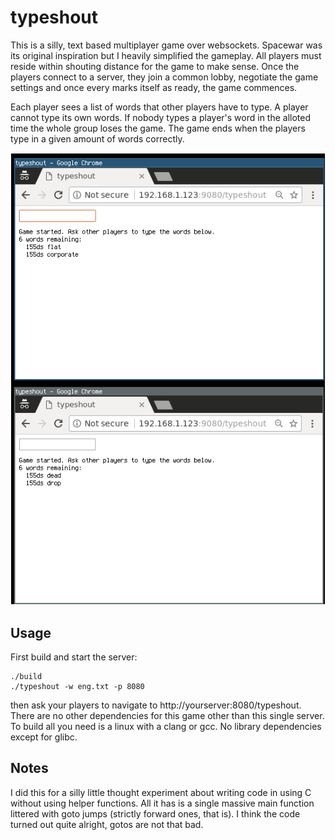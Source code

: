 # typeshout

This is a silly, text based multiplayer game over websockets. Spacewar was its
original inspiration but I heavily simplified the gameplay. All players must
reside within shouting distance for the game to make sense. Once the players
connect to a server, they join a common lobby, negotiate the game settings and
once every marks itself as ready, the game commences.

Each player sees a list of words that other players have to type. A player
cannot type its own words. If nobody types a player's word in the alloted time
the whole group loses the game. The game ends when the players type in a given
amount of words correctly.

![screenshot](sshot.png?raw=true)

## Usage

First build and start the server:

```
./build
./typeshout -w eng.txt -p 8080
```

then ask your players to navigate to http://yourserver:8080/typeshout. There are
no other dependencies for this game other than this single server. To build all
you need is a linux with a clang or gcc. No library dependencies except for
glibc.

## Notes

I did this for a silly little thought experiment about writing code in using C
without using helper functions. All it has is a single massive main function
littered with goto jumps (strictly forward ones, that is). I think the code
turned out quite alright, gotos are not that bad.
